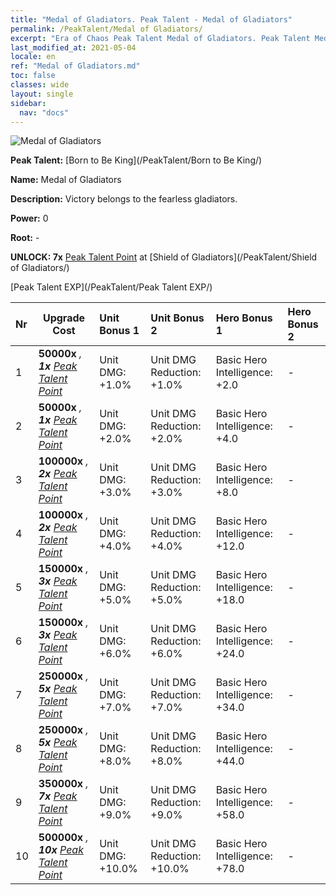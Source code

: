 ```yaml
---
title: "Medal of Gladiators. Peak Talent - Medal of Gladiators"
permalink: /PeakTalent/Medal of Gladiators/
excerpt: "Era of Chaos Peak Talent Medal of Gladiators. Peak Talent Medal of Gladiators. Medal of Gladiators"
last_modified_at: 2021-05-04
locale: en
ref: "Medal of Gladiators.md"
toc: false
classes: wide
layout: single
sidebar:
  nav: "docs"
---
```


  ![Medal of Gladiators](/images/pt/talent_4103.png)

  **Peak Talent:** [Born to Be King](/PeakTalent/Born to Be King/)

  **Name:** Medal of Gladiators

  **Description:** Victory belongs to the fearless gladiators.

  **Power:** 0

  **Root:** -

  **UNLOCK: 7x** [Peak Talent Point](/Items/con_934/) at [Shield of Gladiators](/PeakTalent/Shield of Gladiators/)

  [Peak Talent EXP](/PeakTalent/Peak Talent EXP/)

  | Nr | Upgrade Cost | Unit Bonus 1 | Unit Bonus 2 | Hero Bonus 1 | Hero Bonus 2 |
  |:---|--------------|:-------------|:-------------|:-------------|:-------------|
  | 1 |  **50000x** <i class="fas fa-coins"/>, **1x** [Peak Talent Point](/Items/con_934/) | Unit DMG: +1.0% | Unit DMG Reduction: +1.0% | Basic Hero Intelligence: +2.0 | - |
  | 2 |  **50000x** <i class="fas fa-coins"/>, **1x** [Peak Talent Point](/Items/con_934/) | Unit DMG: +2.0% | Unit DMG Reduction: +2.0% | Basic Hero Intelligence: +4.0 | - |
  | 3 |  **100000x** <i class="fas fa-coins"/>, **2x** [Peak Talent Point](/Items/con_934/) | Unit DMG: +3.0% | Unit DMG Reduction: +3.0% | Basic Hero Intelligence: +8.0 | - |
  | 4 |  **100000x** <i class="fas fa-coins"/>, **2x** [Peak Talent Point](/Items/con_934/) | Unit DMG: +4.0% | Unit DMG Reduction: +4.0% | Basic Hero Intelligence: +12.0 | - |
  | 5 |  **150000x** <i class="fas fa-coins"/>, **3x** [Peak Talent Point](/Items/con_934/) | Unit DMG: +5.0% | Unit DMG Reduction: +5.0% | Basic Hero Intelligence: +18.0 | - |
  | 6 |  **150000x** <i class="fas fa-coins"/>, **3x** [Peak Talent Point](/Items/con_934/) | Unit DMG: +6.0% | Unit DMG Reduction: +6.0% | Basic Hero Intelligence: +24.0 | - |
  | 7 |  **250000x** <i class="fas fa-coins"/>, **5x** [Peak Talent Point](/Items/con_934/) | Unit DMG: +7.0% | Unit DMG Reduction: +7.0% | Basic Hero Intelligence: +34.0 | - |
  | 8 |  **250000x** <i class="fas fa-coins"/>, **5x** [Peak Talent Point](/Items/con_934/) | Unit DMG: +8.0% | Unit DMG Reduction: +8.0% | Basic Hero Intelligence: +44.0 | - |
  | 9 |  **350000x** <i class="fas fa-coins"/>, **7x** [Peak Talent Point](/Items/con_934/) | Unit DMG: +9.0% | Unit DMG Reduction: +9.0% | Basic Hero Intelligence: +58.0 | - |
  | 10 |  **500000x** <i class="fas fa-coins"/>, **10x** [Peak Talent Point](/Items/con_934/) | Unit DMG: +10.0% | Unit DMG Reduction: +10.0% | Basic Hero Intelligence: +78.0 | - |

